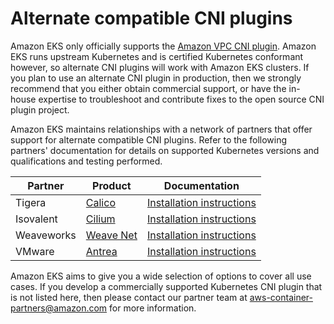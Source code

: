 # Alternate compatible CNI plugins<a name="alternate-cni-plugins"></a>

Amazon EKS only officially supports the [Amazon VPC CNI plugin](pod-networking.md)\. Amazon EKS runs upstream Kubernetes and is certified Kubernetes conformant however, so alternate CNI plugins will work with Amazon EKS clusters\. If you plan to use an alternate CNI plugin in production, then we strongly recommend that you either obtain commercial support, or have the in\-house expertise to troubleshoot and contribute fixes to the open source CNI plugin project\.

Amazon EKS maintains relationships with a network of partners that offer support for alternate compatible CNI plugins\. Refer to the following partners' documentation for details on supported Kubernetes versions and qualifications and testing performed\.


| Partner | Product | Documentation | 
| --- | --- | --- | 
| Tigera | [Calico](https://www.tigera.io/partners/aws/) | [Installation instructions](https://docs.projectcalico.org/getting-started/kubernetes/managed-public-cloud/eks) | 
| Isovalent | [Cilium](https://cilium.io/contact-us-eks/) | [Installation instructions](https://docs.cilium.io/en/v1.7/gettingstarted/k8s-install-eks/) | 
| Weaveworks | [Weave Net](https://www.weave.works/contact/) | [Installation instructions](https://www.weave.works/docs/net/latest/kubernetes/kube-addon/#-installing-on-eks) | 
| VMware | [Antrea](https://antrea.io/) | [Installation instructions](https://antrea.io/docs/eks) | 

Amazon EKS aims to give you a wide selection of options to cover all use cases\. If you develop a commercially supported Kubernetes CNI plugin that is not listed here, then please contact our partner team at [aws\-container\-partners@amazon\.com](mailto:aws-container-partners@amazon.com) for more information\.